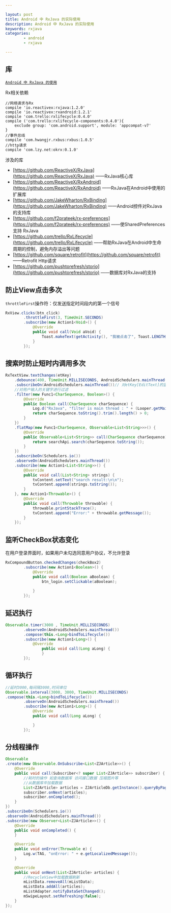 ```yaml
---

layout: post
title: Android 中 RxJava 的实际使用
description: Android 中 RxJava 的实际使用
keywords: rxjava
categories: 
        - android
        - rxjava

---
```


## 库

[`Android 中 RxJava 的使用`](http://www.psvmc.cn/android-rxjava.html)

Rx相关依赖

```
//网络请求与Rx
compile 'io.reactivex:rxjava:1.2.0'
compile 'io.reactivex:rxandroid:1.2.1'
compile 'com.trello:rxlifecycle:0.4.0'
compile ('com.trello:rxlifecycle-components:0.4.0'){
    exclude group: 'com.android.support', module: 'appcompat-v7'
}
//事件总线
compile 'com.hwangjr.rxbus:rxbus:1.0.5'
//http请求
compile 'com.lzy.net:okrx:0.1.0'
```

涉及的库

+ [https://github.com/ReactiveX/RxJava](https://github.com/ReactiveX/RxJava) ——RxJava核心库
+ [https://github.com/ReactiveX/RxAndroid](https://github.com/ReactiveX/RxAndroid) ——RxJava在Android中使用的扩展库
+ [https://github.com/JakeWharton/RxBinding](https://github.com/JakeWharton/RxBinding) ——Android控件对RxJava的支持库
+ [https://github.com/f2prateek/rx-preferences](https://github.com/f2prateek/rx-preferences) ——使SharedPreferences支持 RxJava
+ [https://github.com/trello/RxLifecycle](https://github.com/trello/RxLifecycle) ——帮助RxJava在Android中生命周期的控制，避免内存溢出等问题
+ [https://github.com/square/retrofit](https://github.com/square/retrofit) ——Retrofit Http请求
+ [https://github.com/pushtorefresh/storio](https://github.com/pushtorefresh/storio) ——数据库对RxJava的支持

## 防止View点击多次

`throttleFirst`操作符：仅发送指定时间段内的第一个信号

```java
RxView.clicks(btn_click)
        .throttleFirst(3, TimeUnit.SECONDS)
        .subscribe(new Action1<Void>() {
            @Override
            public void call(Void aVoid) {
                Toast.makeText(getActivity(), "我被点击了", Toast.LENGTH_SHORT).show();
            }
        });
```

## 搜索时防止短时内调用多次

```java
RxTextView.textChanges(etKey)
    .debounce(400, TimeUnit.MILLISECONDS, AndroidSchedulers.mainThread())
    .subscribeOn(AndroidSchedulers.mainThread())// 对etKey[EditText]的监听操作 需要在主线程操作
    //对用户输入的关键字进行过滤
    .filter(new Func1<CharSequence, Boolean>() {
        @Override
        public Boolean call(CharSequence charSequence) {
            Log.d("RxJava", "filter is main thread : " + (Looper.getMainLooper() == Looper.myLooper()));
            return charSequence.toString().trim().length() > 0;
        }
    })
    .flatMap(new Func1<CharSequence, Observable<List<String>>>() {
        @Override
        public Observable<List<String>> call(CharSequence charSequence) {
            return searchApi.search(charSequence.toString());
        }
    })
    .subscribeOn(Schedulers.io())
    .observeOn(AndroidSchedulers.mainThread())
    .subscribe(new Action1<List<String>>() {
        @Override
        public void call(List<String> strings) {
            tvContent.setText("search result:\n\n");
            tvContent.append(strings.toString());
        }
    }, new Action1<Throwable>() {
        @Override
        public void call(Throwable throwable) {
            throwable.printStackTrace();
            tvContent.append("Error:" + throwable.getMessage());
        }
    });
```

## 监听CheckBox状态变化

在用户登录界面时，如果用户未勾选同意用户协议，不允许登录

```java
RxCompoundButton.checkedChanges(checkBox2)
        .subscribe(new Action1<Boolean>() {
            @Override
            public void call(Boolean aBoolean) {
                btn_login.setClickable(aBoolean);
                
            }
        });
```

## 延迟执行

```java
Observable.timer(3000 , TimeUnit.MILLISECONDS)
        .observeOn(AndroidSchedulers.mainThread())
        .compose(this.<Long>bindToLifecycle())
        .subscribe(new Action1<Long>() {
			@Override
				public void call(Long aLong) {
				}
        });
```


## 循环执行

```java
//延时3000,每间隔3000,时间单位
Observable.interval(3000, 3000, TimeUnit.MILLISECONDS)
.compose(this.<Long>bindToLifecycle())
        .observeOn(AndroidSchedulers.mainThread())
        .subscribe(new Action1<Long>() {
            @Override
            public void call(Long aLong) {

            }
        });
```

## 分线程操作

```java
Observable
.create(new Observable.OnSubscribe<List<ZJArticle>>() {
    @Override
    public void call(Subscriber<? super List<ZJArticle>> subscriber) {
    	//耗时的操作 如查询数据库 访问接口数据 压缩图片等
        //从数据库中加载数据
        List<ZJArticle> articles = ZJArticleDb.getInstance().queryByPage(0);
        subscriber.onNext(articles);
        subscriber.onCompleted();
    }
})
.subscribeOn(Schedulers.io())
.observeOn(AndroidSchedulers.mainThread())
.subscribe(new Observer<List<ZJArticle>>() {
    @Override
    public void onCompleted() {
    }

    @Override
    public void onError(Throwable e) {
        Log.w(TAG, "onError: " + e.getLocalizedMessage());
    }

    @Override
    public void onNext(List<ZJArticle> articles) {
        //RecycleView中加载数据刷新
        mListData.removeAll(mListData);
        mListData.addAll(articles);
        mListAdapter.notifyDataSetChanged();
        mSwipeLayout.setRefreshing(false);
    }
});
```
